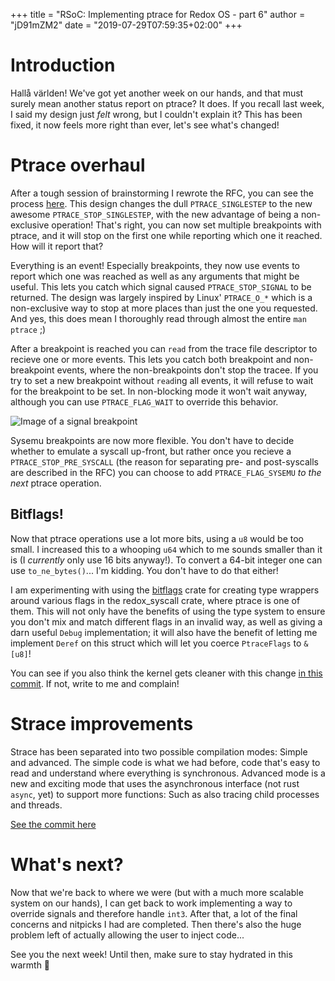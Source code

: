 +++
title = "RSoC: Implementing ptrace for Redox OS - part 6"
author = "jD91mZM2"
date = "2019-07-29T07:59:35+02:00"
+++

# Introduction

Hallå världen! We've got yet another week on our hands, and that must
surely mean another status report on ptrace? It does. If you recall
last week, I said my design just *felt* wrong, but I couldn't explain
it? This has been fixed, it now feels more right than ever, let's see
what's changed!

# Ptrace overhaul

After a tough session of brainstorming I rewrote the RFC, you can see
the process
[here](https://gitlab.redox-os.org/redox-os/rfcs/merge_requests/14/commits). This
design changes the dull `PTRACE_SINGLESTEP` to the new awesome
`PTRACE_STOP_SINGLESTEP`, with the new advantage of being a
non-exclusive operation! That's right, you can now set multiple
breakpoints with ptrace, and it will stop on the first one while
reporting which one it reached. How will it report that?

Everything is an event! Especially breakpoints, they now use events to
report which one was reached as well as any arguments that might be
useful. This lets you catch which signal caused `PTRACE_STOP_SIGNAL`
to be returned. The design was largely inspired by Linux' `PTRACE_O_*`
which is a non-exclusive way to stop at more places than just the one
you requested. And yes, this does mean I thoroughly read through
almost the entire `man ptrace` ;)

After a breakpoint is reached you can `read` from the trace file
descriptor to recieve one or more events. This lets you catch both
breakpoint and non-breakpoint events, where the non-breakpoints don't
stop the tracee. If you try to set a new breakpoint without `read`ing
all events, it will refuse to wait for the breakpoint to be set. In
non-blocking mode it won't wait anyway, although you can use
`PTRACE_FLAG_WAIT` to override this behavior.

![Image of a signal breakpoint](https://i.imgur.com/J8XkeW1.png)

Sysemu breakpoints are now more flexible. You don't have to decide
whether to emulate a syscall up-front, but rather once you recieve a
`PTRACE_STOP_PRE_SYSCALL` (the reason for separating pre- and
post-syscalls are described in the RFC) you can choose to add
`PTRACE_FLAG_SYSEMU` *to the next* ptrace operation.

## Bitflags!

Now that ptrace operations use a lot more bits, using a `u8` would be
too small. I increased this to a whooping `u64` which to me sounds
smaller than it is (I *currently* only use 16 bits anyway!). To
convert a 64-bit integer one can use `to_ne_bytes()`... I'm
kidding. You don't have to do that either!

I am experimenting with using the
[bitflags](https://crates.io/crates/bitflags) crate for creating type
wrappers around various flags in the redox_syscall crate, where ptrace
is one of them. This will not only have the benefits of using the type
system to ensure you don't mix and match different flags in an invalid
way, as well as giving a darn useful `Debug` implementation; it will
also have the benefit of letting me implement `Deref` on this struct
which will let you coerce `PtraceFlags` to `&[u8]`!

You can see if you also think the kernel gets cleaner with this change
[in this
commit](https://gitlab.redox-os.org/redox-os/kernel/merge_requests/107/diffs?commit_id=538ca49ee2de79c0f53b29782754778210671a9f). If
not, write to me and complain!

# Strace improvements

Strace has been separated into two possible compilation modes: Simple
and advanced. The simple code is what we had before, code that's easy
to read and understand where everything is synchronous. Advanced mode
is a new and exciting mode that uses the asynchronous interface (not
rust `async`, yet) to support more functions: Such as also tracing
child processes and threads.

[See the commit here](https://gitlab.redox-os.org/redox-os/strace-redox/commit/ab942219d92adcf303a933824b60c0b52924d96b)

# What's next?

Now that we're back to where we were (but with a much more scalable
system on our hands), I can get back to work implementing a way to
override signals and therefore handle `int3`. After that, a lot of the
final concerns and nitpicks I had are completed. Then there's also the
huge problem left of actually allowing the user to inject code...

See you the next week! Until then, make sure to stay hydrated in this
warmth 🍻

